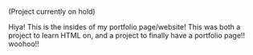 (Project currently on hold)<br/>

Hiya! This is the insides of my portfolio page/website! This was both a project to learn HTML on, and a project to finally have a portfolio page!! woohoo!!
